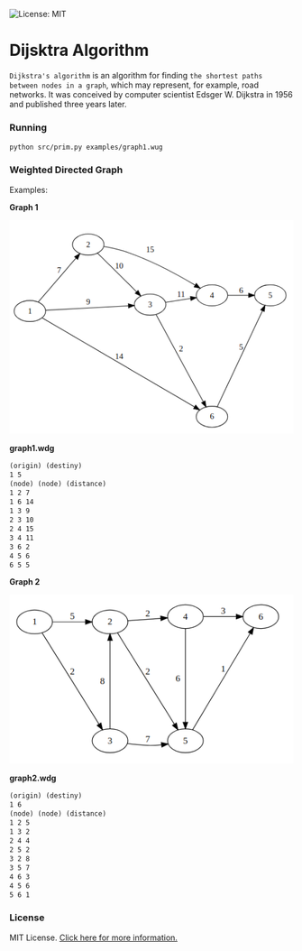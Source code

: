 ![License: MIT](https://img.shields.io/badge/License-MIT-blue.svg)

# Dijsktra Algorithm

`Dijkstra's algorithm` is an algorithm for finding `the shortest paths between nodes in a graph`, which may represent, for example, road networks. It was conceived by computer scientist Edsger W. Dijkstra in 1956 and published three years later.

### Running

```
python src/prim.py examples/graph1.wug
```

### Weighted Directed Graph
Examples:

**Graph 1**

![Graph image](/img/graph1.png)

**graph1.wdg**

```
(origin) (destiny)
1 5
(node) (node) (distance)
1 2 7
1 6 14
1 3 9
2 3 10
2 4 15
3 4 11
3 6 2
4 5 6
6 5 5
```

**Graph 2**

![Graph image](/img/graph2.png)

**graph2.wdg**

```
(origin) (destiny)
1 6
(node) (node) (distance)
1 2 5
1 3 2
2 4 4
2 5 2
3 2 8
3 5 7
4 6 3
4 5 6
5 6 1
```


### License
MIT License. [Click here for more information.](LICENSE)